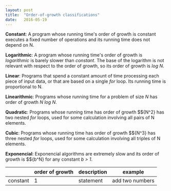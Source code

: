 ```yaml
---
layout: post
title:  "Order-of-growth classifications"
date:   2016-05-19
---
```


**Constant**: A program whose running time's order of growth is constant executes a fixed number of operations and its running time does not depend on N.

**Logarithmic**: A program whose running time's order of growth is *logarithmic* is barely slower than *constant*. The base of the logarithm is not relevant with respect to the order of growth, so its order of growth is *log N*.

**Linear**: Programs that spend a constant amount of time processing each piece of input data, or that are based on a single *for* loop. Its running time is proportional to N.

**Linearithmic**: Programs whose running time for a problem of size *N* has order of growth *N log N*.

**Quadratic**: Programs whose running time has order of growth $${N^2} has two nested *for* loops, used for some calculation involving all pairs of N elements.

**Cubic**: Programs whose running time has order of growth $${N^3} has three nested *for* loops, used for some calculation involving all triples of N elements.

**Exponencial**: Exponencial algorithms are extremely slow and its order of growth is $${b^N} for any constant *b > 1*.

||order of growth|description|example|
|---|---|---|---|
|constant|1|statement|add two numbers|
